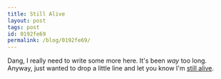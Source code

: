 ```yaml
---
title: Still Alive
layout: post
tags: post
id: 0192fe69
permalink: /blog/0192fe69/
---
```


Dang, I really need to write some more here. It's been _way_ too long. Anyway, just wanted to drop a little line and let you know I'm [still alive](https://www.youtube.com/watch?v=SXRteMSSZ14).
